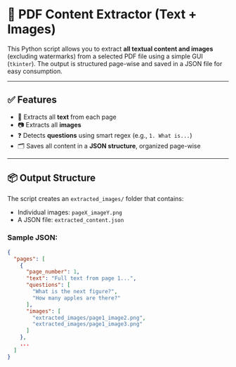 # 📄 PDF Content Extractor (Text + Images)

This Python script allows you to extract **all textual content and images** (excluding watermarks) from a selected PDF file using a simple GUI (`tkinter`). The output is structured page-wise and saved in a JSON file for easy consumption.

---

## ✅ Features

- 📝 Extracts all **text** from each page
- 📷 Extracts all **images**
- ❓ Detects **questions** using smart regex (e.g., `1. What is...`)
- 🗂️ Saves all content in a **JSON structure**, organized page-wise

---

## 📦 Output Structure

The script creates an `extracted_images/` folder that contains:

- Individual images: `pageX_imageY.png`
- A JSON file: `extracted_content.json`

### Sample JSON:
```json
{
  "pages": [
    {
      "page_number": 1,
      "text": "Full text from page 1...",
      "questions": [
        "What is the next figure?",
        "How many apples are there?"
      ],
      "images": [
        "extracted_images/page1_image2.png",
        "extracted_images/page1_image3.png"
      ]
    },
    ...
  ]
}

